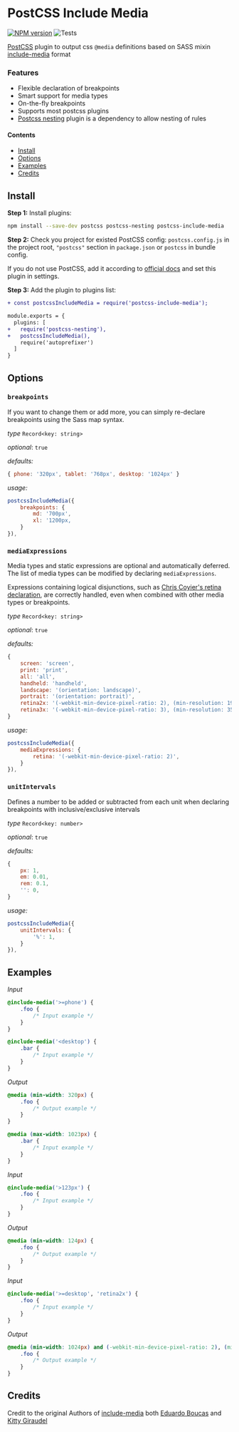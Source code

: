 # PostCSS Include Media

[![NPM version](https://img.shields.io/npm/v/postcss-include-media.svg)](https://www.npmjs.org/package/postcss-include-media) ![Tests](https://github.com/jackmcpickle/postcss-include-media/actions/workflows/test.yml/badge.svg)

[PostCSS] plugin to output css `@media` definitions based on SASS mixin [include-media] format

### Features

- Flexible declaration of breakpoints
- Smart support for media types
- On-the-fly breakpoints
- Supports most postcss plugins
- [Postcss nesting](https://github.com/csstools/postcss-plugins/tree/main/plugins/postcss-nesting) plugin is a dependency to allow nesting of rules

#### Contents
- [Install](#Install)
- [Options](#Options)
- [Examples](#Examples)
- [Credits](#Credits)

## Install

**Step 1:** Install plugins:

```sh
npm install --save-dev postcss postcss-nesting postcss-include-media
```

**Step 2:** Check you project for existed PostCSS config: `postcss.config.js`
in the project root, `"postcss"` section in `package.json`
or `postcss` in bundle config.

If you do not use PostCSS, add it according to [official docs]
and set this plugin in settings.

**Step 3:** Add the plugin to plugins list:

```diff
+ const postcssIncludeMedia = require('postcss-include-media');

module.exports = {
  plugins: [
+   require('postcss-nesting'),
+   postcssIncludeMedia(),
    require('autoprefixer')
  ]
}
```

## Options

### `breakpoints`

If you want to change them or add more, you can simply re-declare breakpoints using the Sass map syntax.

*type* `Record<key: string>`

*optional*: `true`

*defaults:*
```js
{ phone: '320px', tablet: '768px', desktop: '1024px' }
```
*usage:*
```js
postcssIncludeMedia({
    breakpoints: {
        md: '700px',
        xl: '1200px,
    }
}),

```

### `mediaExpressions`
Media types and static expressions are optional and automatically deferred. The list of media types can be modified by declaring `mediaExpressions`.

Expressions containing logical disjunctions, such as [Chris Coyier's retina declaration], are correctly handled, even when combined with other media types or breakpoints.

*type* `Record<key: string>`

*optional*: `true`

*defaults:*
```js
{
    screen: 'screen',
    print: 'print',
    all: 'all',
    handheld: 'handheld',
    landscape: '(orientation: landscape)',
    portrait: '(orientation: portrait)',
    retina2x: '(-webkit-min-device-pixel-ratio: 2), (min-resolution: 192dpi), (min-resolution: 2dppx)',
    retina3x: '(-webkit-min-device-pixel-ratio: 3), (min-resolution: 350dpi), (min-resolution: 3dppx)',
}
```
*usage:*
```js
postcssIncludeMedia({
    mediaExpressions: {
        retina: '(-webkit-min-device-pixel-ratio: 2)',
    }
}),

```

### `unitIntervals`
Defines a number to be added or subtracted from each unit when declaring breakpoints with inclusive/exclusive intervals

*type* `Record<key: number>`

*optional*: `true`

*defaults:*
```js
{
    px: 1,
    em: 0.01,
    rem: 0.1,
    '': 0,
}
```
*usage:*
```js
postcssIncludeMedia({
    unitIntervals: {
        '%': 1,
    }
}),

```


## Examples

*Input*
```css
@include-media('>=phone') {
    .foo {
        /* Input example */
    }
}

@include-media('<desktop') {
    .bar {
        /* Input example */
    }
}
```
*Output*
```css
@media (min-width: 320px) {
    .foo {
        /* Output example */
    }
}

@media (max-width: 1023px) {
    .bar {
        /* Input example */
    }
}
```
*Input*
```css
@include-media('>123px') {
    .foo {
        /* Input example */
    }
}
```
*Output*
```css
@media (min-width: 124px) {
    .foo {
        /* Output example */
    }
}

```
*Input*
```css
@include-media('>=desktop', 'retina2x') {
    .foo {
        /* Input example */
    }
}
```
*Output*
```css
@media (min-width: 1024px) and (-webkit-min-device-pixel-ratio: 2), (min-resolution: 192dpi), (min-resolution: 2dppx)  {
    .foo {
        /* Output example */
    }
}

```

## Credits

Credit to the original Authors of [include-media] both [Eduardo Boucas] and [Kitty Giraudel]


[official docs]: https://github.com/postcss/postcss#usage
[PostCSS]: https://github.com/postcss/postcss
[include-media]: https://github.com/eduardoboucas/include-media/
[Eduardo Boucas]: https://github.com/eduardoboucas
[Kitty Giraudel]: https://github.com/KittyGiraudel
[Chris Coyier's retina declaration]: https://css-tricks.com/snippets/css/retina-display-media-query/
